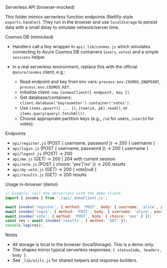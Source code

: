 Serverless API (browser-mocked)

This folder mimics serverless function endpoints (Netlify-style `exports.handler`).
They run in the browser and use `localStorage` to persist data with a small delay
to simulate network/server time.

Cosmos DB (mimicked)

- Handlers call a tiny wrapper in `api/_lib/cosmos.js` which simulates connecting
  to Azure Cosmos DB containers (`users`, `votes`) and a simple `sessions` helper.
- In a real serverless environment, replace this with the official `@azure/cosmos`
  client, e.g.:

  - Read endpoint and key from env vars: `process.env.COSMOS_ENDPOINT`, `process.env.COSMOS_KEY`.
  - Initialize client: `new CosmosClient({ endpoint, key })`.
  - Get database/containers: `client.database('bayroumeter').container('votes')`.
  - Use `items.upsert({ ... })`, `item(id, pk).read()`, or `items.query(query).fetchAll()`.
  - Choose appropriate partition keys (e.g., `/id` for users, `/userId` for votes).

Endpoints

- `api/register.js` (POST { username, password }) → 200 { username }
- `api/login.js` (POST { username, password }) → 200 { username }
- `api/logout.js` (POST) → 200
- `api/me.js` (GET) → 200 | 204 with current session
- `api/vote.js` (POST { choice: 'yes'|'no' }) → 200 results
- `api/my-vote.js` (GET) → 200 { vote|null }
- `api/results.js` (GET) → 200 results

Usage in-browser (demo)

```js
// Example: call the serverless with the demo client
import { invoke } from './api/_demoClient.js';

await invoke('register', { method: 'POST', body: { username: 'alice', password: 'pw' } });
await invoke('login', { method: 'POST', body: { username: 'alice', password: 'pw' } });
await invoke('vote', { method: 'POST', body: { choice: 'yes' } });
const res = await invoke('results', { method: 'GET' });
console.log(res);
```

Notes

- All storage is local to the browser (localStorage). This is a demo only.
- The shapes mirror typical serverless responses: `{ statusCode, headers, body }`.
- See `_lib/utils.js` for shared helpers and response builders.
